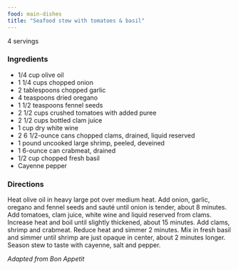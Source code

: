 ```yaml
---
food: main-dishes
title: "Seafood stew with tomatoes & basil"
---
```


4 servings

### Ingredients

- 1/4 cup olive oil
- 1 1/4 cups chopped onion
- 2 tablespoons chopped garlic
- 4 teaspoons dried oregano
- 1 1/2 teaspoons fennel seeds
- 2 1/2 cups crushed tomatoes with added puree
- 2 1/2 cups bottled clam juice
- 1 cup dry white wine
- 2 6 1/2-ounce cans chopped clams, drained, liquid reserved
- 1 pound uncooked large shrimp, peeled, deveined
- 1 6-ounce can crabmeat, drained
- 1/2 cup chopped fresh basil
- Cayenne pepper

### Directions

Heat olive oil in heavy large pot over medium heat. Add onion, garlic, oregano and fennel seeds and sauté until onion is tender, about 8 minutes. Add tomatoes, clam juice, white wine and liquid reserved from clams. Increase heat and boil until slightly thickened, about 15 minutes. Add clams, shrimp and crabmeat. Reduce heat and simmer 2 minutes. Mix in fresh basil and simmer until shrimp are just opaque in center, about 2 minutes longer. Season stew to taste with cayenne, salt and pepper.

*Adapted from Bon Appetit*
